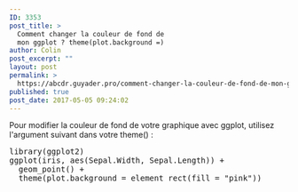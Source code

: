 ```yaml
---
ID: 3353
post_title: >
  Comment changer la couleur de fond de
  mon ggplot ? theme(plot.background =)
author: Colin
post_excerpt: ""
layout: post
permalink: >
  https://abcdr.guyader.pro/comment-changer-la-couleur-de-fond-de-mon-ggplot-themeplot-background/
published: true
post_date: 2017-05-05 09:24:02
---
```

Pour modifier la couleur de fond de votre graphique avec ggplot, utilisez l'argument suivant dans votre theme() : 
<pre lang="rsplus">
library(ggplot2)
ggplot(iris, aes(Sepal.Width, Sepal.Length)) +
  geom_point() + 
  theme(plot.background = element_rect(fill = "pink"))</pre>
